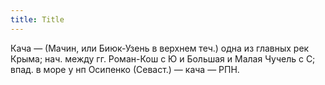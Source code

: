 ```yaml
---
title: Title
---
```


Кача — (Мачин, или Биюк-Узень в верхнем теч.) одна из главных рек Крыма; нач.
между гг. Роман-Кош с Ю и Большая и Малая Чучель с С; впад. в море у нп Осипенко
(Севаст.) — кача — РПН.
